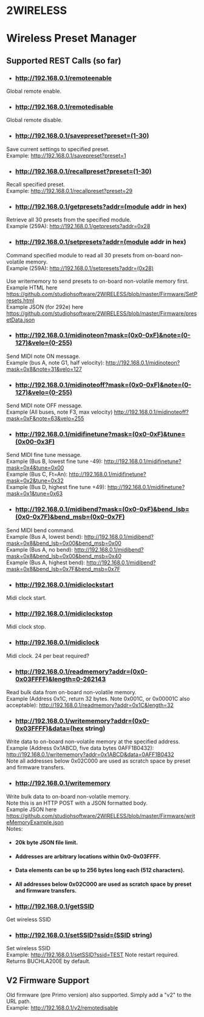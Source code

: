 # 2WIRELESS
# Wireless Preset Manager
## Supported REST Calls (so far)
- ### http://192.168.0.1/remoteenable
Global remote enable.
- ### http://192.168.0.1/remotedisable
Global remote disable.
- ### http://192.168.0.1/savepreset?preset=(1-30)
Save current settings to specified preset.<br/>
Example: http://192.168.0.1/savepreset?preset=1
- ### http://192.168.0.1/recallpreset?preset=(1-30)
Recall specified preset.<br/>
Example: http://192.168.0.1/recallpreset?preset=29
- ### http://192.168.0.1/getpresets?addr=(module addr in hex)
Retrieve all 30 presets from the specified module.<br/>
Example (259A): http://192.168.0.1/getpresets?addr=0x28
- ### http://192.168.0.1/setpresets?addr=(module addr in hex)
Command specified module to read all 30 presets from on-board non-volatile memory.<br/>
Example (259A): http://192.168.0.1/setpresets?addr=(0x28) <br/> </br>
Use writememory to send presets to on-board non-volatile memory first.
Example HTML here https://github.com/studiohsoftware/2WIRELESS/blob/master/Firmware/SetPresets.html <br/>
Example JSON (for 292e) here https://github.com/studiohsoftware/2WIRELESS/blob/master/Firmware/presetData.json <br/>
- ### http://192.168.0.1/midinoteon?mask=(0x0-0xF)&note=(0-127)&velo=(0-255)
Send MIDI note ON message.<br/> 
Example (bus A, note G1, half velocity): http://192.168.0.1/midinoteon?mask=0x8&note=31&velo=127
- ### http://192.168.0.1/midinoteoff?mask=(0x0-0xF)&note=(0-127)&velo=(0-255)
Send MIDI note OFF message.<br/>
Example (All buses, note F3, max velocity) http://192.168.0.1/midinoteoff?mask=0xF&note=63&velo=255
- ### http://192.168.0.1/midifinetune?mask=(0x0-0xF)&tune=(0x00-0x3F)
Send MIDI fine tune message. <br/>
Example (Bus B, lowest fine tune -49): http://192.168.0.1/midifinetune?mask=0x4&tune=0x00<br/>
Example (Bus C, Ft=An): http://192.168.0.1/midifinetune?mask=0x2&tune=0x32<br/>
Example (Bus D, highest fine tune +49): http://192.168.0.1/midifinetune?mask=0x1&tune=0x63<br/>
- ### http://192.168.0.1/midibend?mask=(0x0-0xF)&bend_lsb=(0x0-0x7F)&bend_msb=(0x0-0x7F)
Send MIDI bend command.<br/>
Example (Bus A, lowest bend): http://192.168.0.1/midibend?mask=0x8&bend_lsb=0x00&bend_msb=0x00<br/>
Example (Bus A, no bend): http://192.168.0.1/midibend?mask=0x8&bend_lsb=0x00&bend_msb=0x40<br/>
Example (Bus A, highest bend): http://192.168.0.1/midibend?mask=0x8&bend_lsb=0x7F&bend_msb=0x7F
- ### http://192.168.0.1/midiclockstart
Midi clock start.
- ### http://192.168.0.1/midiclockstop
Midi clock stop.
- ### http://192.168.0.1/midiclock
Midi clock. 24 per beat required?
- ### http://192.168.0.1/readmemory?addr=(0x0-0x03FFFF)&length=0-262143
Read bulk data from on-board non-volatile memory.<br/>
Example (Address 0x1C, return 32 bytes. Note 0x001C, or 0x00001C also acceptable): http://192.168.0.1/readmemory?addr=0x1C&length=32
- ### http://192.168.0.1/writememory?addr=(0x0-0x03FFFF)&data=(hex string)
Write data to on-board non-volatile memory at the specified address.<br/>
Example (Address 0x1ABCD, five data bytes 0AFF1B0432): http://192.168.0.1/writememory?addr=0x1ABCD&data=0AFF1B0432<br/>
Note all addresses below 0x02C000 are used as scratch space by preset and firmware transfers. 
- ### http://192.168.0.1/writememory
Write bulk data to on-board non-volatile memory.<br/>
Note this is an HTTP POST with a JSON formatted body.<br/> 
Example JSON here https://github.com/studiohsoftware/2WIRELESS/blob/master/Firmware/writeMemoryExample.json<br/>
Notes:
- #### 20k byte JSON file limit.
- #### Addresses are arbitrary locations within 0x0-0x03FFFF.
- #### Data elements can be up to 256 bytes long each (512 characters).
- #### All addresses below 0x02C000 are used as scratch space by preset and firmware transfers. 
- ### http://192.168.0.1/getSSID
Get wireless SSID<br/>
- ### http://192.168.0.1/setSSID?ssid=(SSID string)
Set wireless SSID<br/>
Example: http://192.168.0.1/setSSID?ssid=TEST
Note restart required. Returns BUCHLA200E by default. 
## V2 Firmware Support
Old firmware (pre Primo version) also supported. Simply add a "v2" to the URL path. <br/>
Example: http://192.168.0.1/v2/remotedisable<br/>
